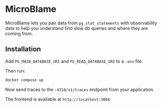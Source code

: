 # MicroBlame

MicroBlame lets you pair data from `pg_stat_statements` with observability data to help you understand find slow db queries and where they are coming from.

## Installation

Add  `PG_MAIN_DATABASE_URI` and `PG_READ_DATABASE_URI` to a `.env` file.

Then run:

```bash
docker compose up
```

Now send traces to the `:4318/v1/traces` endpoint from your application.

The frontend is available at `http://localhost:3004`.
